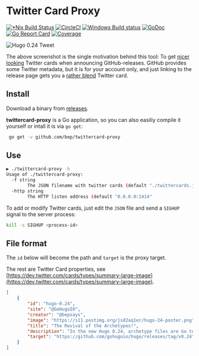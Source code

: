# Twitter Card Proxy

[![*Nix Build Status](https://travis-ci.org/bep/twittercard-proxy.svg)](https://travis-ci.org/bep/twittercard-proxy)
[![CircleCI](https://circleci.com/gh/bep/twittercard-proxy.svg?style=svg)](https://circleci.com/gh/bep/twittercard-proxy)
[![Windows Build status](https://ci.appveyor.com/api/projects/status/v9bbybn1n6y2k5xc?svg=true)](https://ci.appveyor.com/project/bep/twittercard-proxy)
[![GoDoc](https://godoc.org/github.com/bep/twittercard-proxy?status.svg)](https://godoc.org/github.com/bep/twittercard-proxy)
[![Go Report Card](https://goreportcard.com/badge/github.com/bep/twittercard-proxy)](https://goreportcard.com/report/github.com/bep/twittercard-proxy)
[![Coverage](http://gocover.io/_badge/github.com/bep/twittercard-proxy)](http://gocover.io/github.com/bep/twittercard-proxy)


![Hugo 0.24 Tweet](https://s9.postimg.org/hvepyc1vz/hugo-024-tweet.png "Hugo 0.24 Tweet")

The above screenshot is the single motivation behind this tool: To get [nicer looking](https://twitter.com/GoHugoIO/status/877500564405444608) Twitter cards when announcing GitHub-releases. GitHub provides some Twitter metadata, but it is for your account only, and just linking to the release page gets you a [rather blend](https://twitter.com/GoHugoIO/status/875629224228306944) Twitter card.

## Install

Download a binary from [releases](https://github.com/bep/twittercard-proxy/releases).

**twittercard-proxy** is a Go application, so you can also easiliy compile it yourself or intall it is via `go get`:

```bash
 go get -v github.com/bep/twittercard-proxy
```
 
## Use

```bash
▶ ./twittercard-proxy -h
Usage of ./twittercard-proxy:
  -f string
    	The JSON filename with twitter cards (default "./twittercards.json")
  -http string
    	The HTTP listen address (default "0.0.0.0:1414"
```

To add or modify Twitter cards, just edit the `JSON` file and send a `SIGHUP` signal to the server process:

```bash
kill -s SIGHUP <process-id>
```

## File format

The `id` below will become the path and `target` is the proxy target. 

The rest are Twitter Card properties, see [https://dev.twitter.com/cards/types/summary-large-image](https://dev.twitter.com/cards/types/summary-large-image).

```json
[
	{
		"id": "hugo-0.24",
		"site": "@GoHugoIO",
		"creator": "@bepsays",
		"image": "https://s11.postimg.org/jsd2aq1er/hugo-24-poster.png",
		"title": "The Revival of the Archetypes!",
		"description": "In the new Hugo 0.24, archetype files are Go templates with all funcs and the full .Site available, for all content formats.",
		"target": "https://github.com/gohugoio/hugo/releases/tag/v0.24"
	}
]
```
